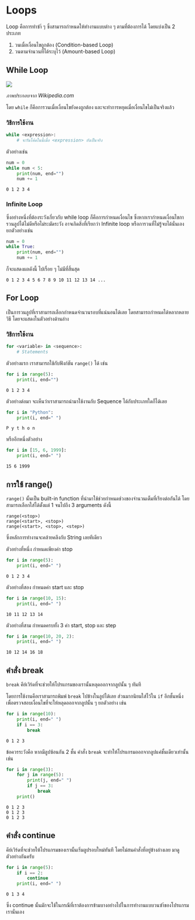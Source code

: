 # Loops
Loop คือการทำซำ้ ๆ ซึ่งสามารถกำหนดให้ทำงานแบบต่าง ๆ ตามที่ต้องการได้ โดยแบ่งเป็น 2 ประเภท

1. วนเมื่อเงื่อนไขถูกต้อง (Condition-based Loop)
2. วนตามจำนวนที่ได้ระบุไว้ (Amount-based Loop)

## While Loop

![](https://upload.wikimedia.org/wikipedia/commons/thumb/4/43/While-loop-diagram.svg/440px-While-loop-diagram.svg.png)

*ภาพประกอบจาก Wikipedia.com*

โดย `while` ก็คือการวนเมื่อเงื่อนไขยังคงถูกต้อง และจะทำการหยุดเมื่อเงื่อนไขไม่เป็นจริงแล้ว

### วิธีการใช้งาน
```python
while <expression>:
    # จะรันโค้ดในนี้เมื่อ <expression> ยังเป็นจริง
```

ตัวอย่างเช่น

```python
num = 0
while num < 5:
    print(num, end="")
    num += 1
```

```
0 1 2 3 4
```

### Infinite Loop

ซึ่งอย่างหนึ่งที่ต้องระวังเกี่ยวกับ while loop ก็คือการกำหนดเงื่อนไข ซึ่งหากเรากำหนดเงื่อนไขการวนลูปได้ไม่ดีหรือไม่ระมัดระวัง อาจเกิดสิ่งที่เรียกว่า Infinite loop หรือการวนที่ไม่รู้จบได้นั่นเอง ยกตัวอย่างเช่น

```python
num = 0
while True:
    print(num, end="")
    num += 1
```

ก็จะแสดงผลดังนี้ ไปเรื่อย ๆ ไม่มีที่สิ้นสุด

```
0 1 2 3 4 5 6 7 8 9 10 11 12 13 14 ...
```

## For Loop

เป็นการวนลูปที่เราสามารถเลือกกำหนดจำนวนรอบที่แน่นอนได้เลย โดยสามารถกำหนดได้หลากหลายวิธี โดยจะแสดงในตัวอย่างด้านล่าง

### วิธีการใช้งาน
```python
for <variable> in <sequence>:
    # Statements
```

ตัวอย่างแรก เราสามารถใช้กับฟังก์ชัน `range()` ได้ เช่น

```python
for i in range(5):
    print(i, end="")
```

```
0 1 2 3 4
```

ตัวอย่างต่อมา จะเห็นว่าเราสามารถนำมาใช้งานกับ Sequence ได้กับประเภทใดก็ได้เลย

```python
for i in "Python":
    print(i, end=" ")
```

```
P y t h o n
```

หรืออีกหนึ่งตัวอย่าง

```python
for i in [15, 6, 1999]:
    print(i, end=" ")
```

```
15 6 1999
```

## การใช้ range()

`range()` นั้นเป็น built-in function ที่นำมาใช้ช่วยกำหนดช่วงของจำนวนเต็มที่เรียงต่อกันได้ โดยสามารถเลือกใส่ได้ตั้งแต่ 1 จนไปถึง 3 arguments ดังนี้

```
range(<stop>)
range(<start>, <stop>)
range(<start>, <stop>, <step>)
```

ซึ่งหลักการทำงานจะคล้ายคลึงกับ String เลยทีเดียว

ตัวอย่างที่หนึ่ง กำหนดเพียงค่า stop

```python
for i in range(5):
    print(i, end=" ")
```
```
0 1 2 3 4
```

ตัวอย่างที่สอง กำหนดค่า start และ stop

```python
for i in range(10, 15):
    print(i, end=" ")
```
```
10 11 12 13 14
```

ตัวอย่างที่สาม กำหนดครบทั้ง 3 ค่า start, stop และ step

```python
for i in range(10, 20, 2):
    print(i, end=" ")
```
```
10 12 14 16 18
```

## คำสั่ง break

`break` คีย์เวิร์ดที่จะช่วยให้โปรแกรมของเรานั้นหลุดออกจากลูปนั้น ๆ ทันที

โดยการใช้งานคือเราสามารถพิมพ์ `break` ไปข้างในลูปได้เลย ส่วนมากนิยมใส่ไว้ใน `if` อีกชั้นหนึ่ง เพื่อตรวจสอบเงื่อนไขที่จะให้หลุดออกจากลูปนั้น ๆ ยกตัวอย่าง เช่น

```python
for i in range(10):
    print(i, end=" ")
    if i == 3:
        break
```
```
0 1 2 3
```

ข้อควรระวังคือ หากมีลูปซ้อนกัน 2 ชั้น คำสั่ง `break` จะทำให้โปรแกรมออกจากลูปแค่ชั้นเดียวเท่านั้น เช่น

```python
for i in range(3):
    for j in range(5):
        print(j, end=" ")
        if j == 3:
            break
    print()
```
```
0 1 2 3
0 1 2 3
0 1 2 3
```

## คำสั่ง continue

คีย์เวิร์ดที่จะช่วยให้โปรแกรมของเรานั้นเริ่มลูปรอบใหม่ทันที โดยไม่สนคำสั่งที่อยู่ข้างล่างเลย มาดูตัวอย่างกันครับ

```python
for i in range(5):
    if i == 2:
        continue
    print(i, end=" ")
```
```
0 1 3 4
```

ซึ่ง continue นั้นมักจะใช้ในกรณีที่เราต้องการข้ามบางอย่างไปในการทำงานแบบวนซำ้ของโปรแกรมเรานั่นเอง
